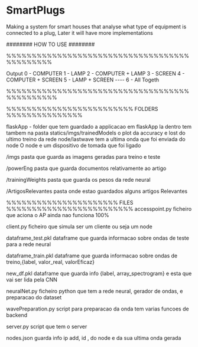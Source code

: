 # SmartPlugs
Making a system for smart houses that analyse what type of equipment is connected to a plug, Later it will have more implementations 

########
HOW TO USE
########



%%%%%%%%%%%%%%%%%%%%%%%%%%%%%%%%%%%%%%%%%%%%%


Output
0 - COMPUTER
1 - LAMP
2 - COMPUTER + LAMP
3 - SCREEN
4 - COMPUTER + SCREEN
5 - LAMP + SCREEN ----
6 - All Togeth

%%%%%%%%%%%%%%%%%%%%%%%%%%%%%%%%%%%%%%%%%%%%%%



%%%%%%%%%%%%%%%%%%%%%%%%%  FOLDERS %%%%%%%%%%%%%%%

flaskApp - folder que tem guardado a applicacao em flaskApp
la dentro tem tambem na pasta statics/imgs/trainedModels o plot da accuracy e lost do ultimo treino da rede
node/lastwave tem a ultima onda que foi enviada do node
O node e um dispositivo de tomada que foi ligado

/imgs
pasta que guarda as imagens geradas para treino e teste

/powerEng 
pasta que guarda documentos relativamente ao artigo

/trainingWeights
pasta que guarda os pesos da rede neural

/ArtigosRelevantes
pasta onde estao guardados alguns artigos Relevantes

%%%%%%%%%%%%%%%%%%%%%% FILES %%%%%%%%%%%%%%%%%%%%%%%%%
accesspoint.py ficheiro que aciona o AP ainda nao funciona 100%

client.py ficheiro que simula ser um cliente ou seja um node 

dataframe_test.pkl dataframe que guarda informacao sobre ondas de teste para a rede neural

dataframe_train.pkl dataframe que guarda informacao sobre ondas de treino,{label, valor_real, valorEficaz}

new_df.pkl dataframe que guarda info {label, array_spectrogram} e esta que vai ser lida pela CNN

neuralNet.py ficheiro python que tem a rede neural, gerador de ondas, e preparacao do dataset

wavePreparation.py script para preparacao da onda tem varias funcoes de backend

server.py script que tem o server

nodes.json guarda info ip add, id , do node e da sua ultima onda gerada
